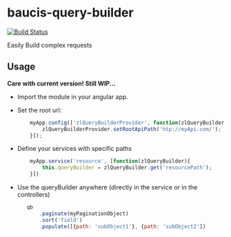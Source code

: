 # baucis-query-builder
[![Build Status](https://travis-ci.org/90TechSAS/baucis-query-builder.svg?branch=master)](https://travis-ci.org/90TechSAS/baucis-query-builder)

Easily Build complex requests

## Usage
 **Care with current version! Still WIP...**
- Import the module in your angular app.
- Set the root url:
    
    ```javascript
        myApp.config(['zlQueryBuilderProvider', function(zlQueryBuilderProvider){
            zlQueryBuilderProvider.setRootApiPath('htp://myApi.com/');
        }]);
    ```
- Define your services with specific paths
    
    ```javascript
        myApp.service('resource', [function(zlQueryBuilder){
            this.queryBuilder = zlQueryBuilder.get('resourcePath');
        }])
    ```
- Use the queryBuilder anywhere (directly in the service or in the controllers)
    
     ```javascript
        qb
            .paginate(myPaginationObject)
            .sort('field')
            .populate([{path: 'subObject1'}, {path: 'subObject2'])
    ```
